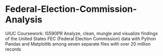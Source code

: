 # Federal-Election-Commission-Analysis
UIUC Coursework: IS590PR
Analyze, clean, mungle and visualize findings of the United States FEC (Federal Election Commission) data with Python Pandas and Matplotlib among seven separate files with over 20 million records


